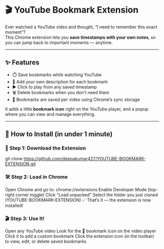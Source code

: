 # 🎬 YouTube Bookmark Extension

Ever watched a YouTube video and thought, “I need to remember this exact moment”?  
This Chrome extension lets you **save timestamps with your own notes**, so you can jump back to important moments — anytime.

---

## ✨ Features

- ⏱️ Save bookmarks while watching YouTube
- 📝 Add your own description for each bookmark
- ▶️ Click to play from any saved timestamp
- 🗑️ Delete bookmarks when you don't need them
- 🔄 Bookmarks are saved per video using Chrome’s sync storage

It adds a little **bookmark icon** right on the YouTube player, and a popup where you can view and manage everything.

---

## 🚀 How to Install (in under 1 minute)

### 🧠 Step 1: Download the Extension

git clone https://github.com/deepakumar427/YOUTUBE-BOOKMARK-EXTENSION.git


### 🛠️ Step 2: Load in Chrome
Open Chrome and go to:
chrome://extensions
Enable Developer Mode (top-right corner toggle)
Click “Load unpacked”
Select the folder you just cloned (YOUTUBE-BOOKMARK-EXTENSION)
✅ That’s it — the extension is now installed!

### 🎬 Step 3: Use It!
Open any YouTube video
Look for the 🔖 bookmark icon on the video player
Click it to add a custom bookmark
Click the extension icon (in the toolbar) to view, edit, or delete saved bookmarks
